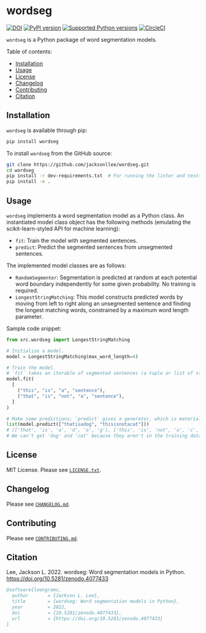 # wordseg

[![DOI](https://zenodo.org/badge/DOI/10.5281/zenodo.4077433.svg)](https://doi.org/10.5281/zenodo.4077433)
[![PyPI version](https://badge.fury.io/py/wordseg.svg)](https://pypi.org/project/wordseg)
[![Supported Python versions](https://img.shields.io/pypi/pyversions/wordseg.svg)](https://pypi.org/project/wordseg)
[![CircleCI](https://circleci.com/gh/jacksonllee/wordseg/tree/main.svg?style=svg)](https://circleci.com/gh/jacksonllee/wordseg/tree/main)

`wordseg` is a Python package of word segmentation models.

Table of contents:

* [Installation](https://github.com/jacksonllee/wordseg#installation)
* [Usage](https://github.com/jacksonllee/wordseg#usage)
* [License](https://github.com/jacksonllee/wordseg#license)
* [Changelog](https://github.com/jacksonllee/wordseg#changelog)
* [Contributing](https://github.com/jacksonllee/wordseg/blob/main/CONTRIBUTING.md)
* [Citation](https://github.com/jacksonllee/wordseg#citation)

## Installation

`wordseg` is available through pip:

```bash
pip install wordseg
```

To install `wordseg` from the GitHub source:

```bash
git clone https://github.com/jacksonllee/wordseg.git
cd wordseg
pip install -r dev-requirements.txt  # For running the linter and tests
pip install -e .
```

## Usage

`wordseg` implements a word segmentation model as a Python class.
An instantiated model class object has the following methods
(emulating the scikit-learn-styled API for machine learning):

* `fit`: Train the model with segmented sentences.
* `predict`: Predict the segmented sentences from unsegmented sentences.

The implemented model classes are as follows:

* `RandomSegmenter`:
  Segmentation is predicted at random at each potential word
  boundary independently for some given probability. No training is required.
* `LongestStringMatching`: 
  This model constructs predicted words by moving
  from left to right along an unsegmented sentence and
  finding the longest matching words, constrained by a maximum word length parameter.

Sample code snippet:

```python
from src.wordseg import LongestStringMatching

# Initialize a model.
model = LongestStringMatching(max_word_length=4)

# Train the model.
# `fit` takes an iterable of segmented sentences (a tuple or list of strings).
model.fit(
  [
    ("this", "is", "a", "sentence"),
    ("that", "is", "not", "a", "sentence"),
  ]
)

# Make some predictions; `predict` gives a generator, which is materialized by list() here.
list(model.predict(["thatisadog", "thisisnotacat"]))
# [['that', 'is', 'a', 'd', 'o', 'g'], ['this', 'is', 'not', 'a', 'c', 'a', 't']]
# We can't get 'dog' and 'cat' because they aren't in the training data.
```

## License

MIT License. Please see [`LICENSE.txt`](https://github.com/jacksonllee/wordseg/blob/main/LICENSE.txt).

## Changelog

Please see [`CHANGELOG.md`](https://github.com/jacksonllee/wordseg/blob/main/CHANGELOG.md).

## Contributing

Please see [`CONTRIBUTING.md`](https://github.com/jacksonllee/wordseg/blob/main/CONTRIBUTING.md).

## Citation

Lee, Jackson L. 2022. wordseg: Word segmentation models in Python. https://doi.org/10.5281/zenodo.4077433

```bibtex
@software{leengrams,
  author       = {Jackson L. Lee},
  title        = {wordseg: Word segmentation models in Python},
  year         = 2022,
  doi          = {10.5281/zenodo.4077433},
  url          = {https://doi.org/10.5281/zenodo.4077433}
}
```
